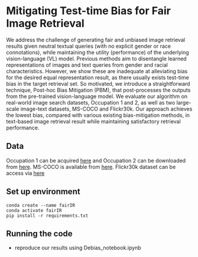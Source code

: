 # Mitigating Test-time Bias for Fair Image Retrieval

We address the challenge of generating fair and unbiased image retrieval results given neutral textual queries (with no explicit gender or race connotations), while maintaining the utility (performance) of the underlying vision-language (VL) model. Previous methods aim to disentangle learned representations of images and text queries from gender and racial characteristics. However, we show these are inadequate at alleviating bias for the desired equal representation result, as there usually exists test-time bias in the target retrieval set. So motivated, we introduce a straightforward technique, Post-hoc Bias Mitigation (PBM), that post-processes the outputs from the pre-trained vision-language model. We evaluate our algorithm on real-world image search datasets, Occupation 1 and 2, as well as two large-scale image-text datasets, MS-COCO and Flickr30k. Our approach achieves the lowest bias, compared with various existing bias-mitigation methods, in text-based image retrieval result while maintaining satisfactory retrieval performance.

## Data

Occupation 1 can be acquired [here](https://github.com/mjskay/gender-in-image-search) and Occupation 2 can be downloaded from  [here](https://drive.google.com/drive/folders/1j9I5ESc-7NRCZ-zSD0C6LHjeNp42RjkJ?usp=drive_link). MS-COCO is available from [here](https://cocodataset.org/#home). Flickr30k dataset can be access via [here](https://shannon.cs.illinois.edu/DenotationGraph/.)

## Set up environment

~~~
conda create --name fairIR
conda activate fairIR
pip install -r requirements.txt
~~~


## Running the code
- reproduce our results using Debias_notebook.ipynb


